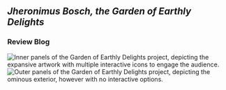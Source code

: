 ## _Jheronimus Bosch, the Garden of Earthly Delights_
### Review Blog
![Inner panels of _the Garden of Earthly Delights_ project, depicting the expansive artwork with multiple interactive icons to engage the audience.](https://github.com/nickpdel/engl350blogs/blob/main/images/innerpanels.png)
![Outer panels of _the Garden of Earthly Delights project_, depicting the ominous exterior, however with no interactive options.](https://nickpdel.github.io/engl350blogs/images/outerpanels.png)
